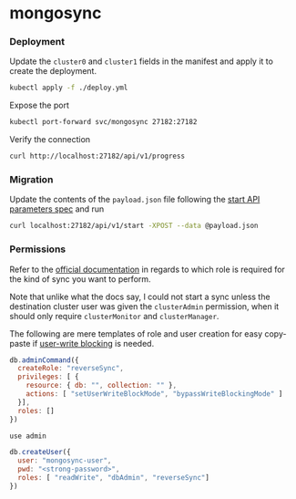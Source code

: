 # mongosync

### Deployment

Update the `cluster0` and `cluster1` fields in the manifest and apply it to create the deployment.

```bash
kubectl apply -f ./deploy.yml
```

Expose the port

```bash
kubectl port-forward svc/mongosync 27182:27182
```

Verify the connection

```bash
curl http://localhost:27182/api/v1/progress
```

### Migration

Update the contents of the `payload.json` file following the [start API parameters spec](https://www.mongodb.com/docs/cluster-to-cluster-sync/current/reference/api/start/#request-body-parameters) and run

```bash
curl localhost:27182/api/v1/start -XPOST --data @payload.json
```

### Permissions

Refer to the [official documentation](https://www.mongodb.com/docs/cluster-to-cluster-sync/current/connecting/onprem-to-onprem/#roles) in regards to which role is
required for the kind of sync you want to perform.

Note that unlike what the docs say, I could not start a sync unless the destination cluster user was given the `clusterAdmin` permission, when it should
only require `clusterMonitor` and `clusterManager`.

The following are mere templates of role and user creation for easy copy-paste if [user-write blocking](https://www.mongodb.com/docs/cluster-to-cluster-sync/current/reference/api/start/#user-write-blocking) is needed.

```js
db.adminCommand({
  createRole: "reverseSync",
  privileges: [ {
    resource: { db: "", collection: "" },
    actions: [ "setUserWriteBlockMode", "bypassWriteBlockingMode" ]
  }],
  roles: []
})

use admin

db.createUser({
  user: "mongosync-user",
  pwd: "<strong-password>",
  roles: [ "readWrite", "dbAdmin", "reverseSync"]
})
```
